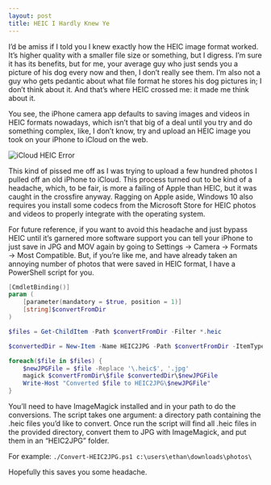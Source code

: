 ```yaml
---
layout: post
title: HEIC I Hardly Knew Ye
---
```

I’d be amiss if I told you I knew exactly how the HEIC image format worked. It’s higher quality with a smaller file size or something, but I digress. I’m sure it has its benefits, but for me, your average guy who just sends you a picture of his dog every now and then, I don’t really see them. I’m also not a guy who gets pedantic about what file format he stores his dog pictures in; I don’t think about it. And that’s where HEIC crossed me: it made me think about it. 

You see, the iPhone camera app defaults to saving images and videos in HEIC formats nowadays, which isn’t that big of a deal until you try and do something complex, like, I don’t know, try and upload an HEIC image you took on your iPhone to iCloud on the web. 

![iCloud HEIC Error]({{site.baseurl}}/images/blog_images/icloud_heic_error.png)

This kind of pissed me off as I was trying to upload a few hundred photos I pulled off an old iPhone to iCloud. This process turned out to be kind of a headache, which, to be fair, is more a failing of Apple than HEIC, but it was caught in the crossfire anyway. Ragging on Apple aside, Windows 10 also requires you install some codecs from the Microsoft Store for HEIC photos and videos to properly integrate with the operating system. 

For future reference, if you want to avoid this headache and just bypass HEIC until it’s garnered more software support you can tell your iPhone to just save in JPG and MOV again by going to Settings -> Camera -> Formats -> Most Compatible. But, if you’re like me, and have already taken an annoying number of photos that were saved in HEIC format, I have a PowerShell script for you. 

```powershell
[CmdletBinding()]
param (
    [parameter(mandatory = $true, position = 1)]
    [string]$convertFromDir
)

$files = Get-ChildItem -Path $convertFromDir -Filter *.heic

$convertedDir = New-Item -Name HEIC2JPG -Path $convertFromDir -ItemType directory

foreach($file in $files) {
    $newJPGFile = $file -Replace '\.heic$', '.jpg'
    magick $convertFromDir\$file $convertedDir\$newJPGFile
    Write-Host "Converted $file to HEIC2JPG\$newJPGFile"
}
```

You’ll need to have ImageMagick installed and in your path to do the conversions. The script takes one argument: a directory path containing the .heic files you’d like to convert. Once run the script will find all .heic files in the provided directory, convert them to JPG with ImageMagick, and put them in an “HEIC2JPG” folder. 

For example:
`./Convert-HEIC2JPG.ps1 c:\users\ethan\downloads\photos\`

Hopefully this saves you some headache.



